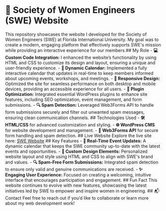 # 🌟 Society of Women Engineers (SWE) Website 
This repository showcases the website I developed for the Society of Women Engineers (SWE) at Florida International University. My goal was to create a modern, engaging platform that effectively supports SWE's mission while providing an interactive experience for our members.## My Role - **💻 Custom Code Integration:** I enhanced the website’s functionality by using HTML and CSS to customize its design and layout, ensuring a unique and user-friendly experience. - **📅 Dynamic Calendar:** Implemented a fully interactive calendar that updates in real-time to keep members informed about upcoming events, workshops, and meetings. - **📱 Responsive Design:** Optimized the site for seamless performance on both desktop and mobile devices, providing an accessible experience for all users. - **🔧 Plugin Optimization:** Integrated essential WordPress plugins to enhance site features, including SEO optimization, event management, and form submissions. - **🔍 Spam Detection:** Leveraged Web3Forms API to handle form submissions securely and filter out unwanted spam messages, ensuring clean communication channels. ## Technologies Used - **🛠 HTML/CSS** for advanced customization and styling. - **🌐 WordPress CMS** for website development and management. - **🔗 Web3Forms API** for secure form handling and spam detection. ## Live Website Explore the live site here: [SWE Website](https://sites.swe.org/florida-international-university/) ## Key Features - **📆 Real-Time Event Updates:** A dynamic calendar that keeps the SWE community up-to-date with the latest events and opportunities. - **🎨 Custom Design Elements:** Personalized website layout and style using HTML and CSS to align with SWE's brand and values. - **🔍 Spam-Free Form Submissions:** Integrated spam detection to ensure only valid and genuine communications are received. - **✨ Engaging User Experience:** Focused on creating a welcoming, intuitive interface that encourages participation and engagement. ## Fun Fact This website continues to evolve with new features, showcasing the latest initiatives led by SWE to empower and inspire women in engineering. ## 📬 Contact Feel free to reach out if you’d like to collaborate or learn more about my web development work!
